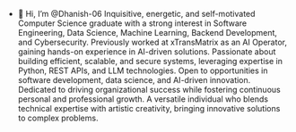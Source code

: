 - 👋 Hi, I’m @Dhanish-06
Inquisitive, energetic, and self-motivated Computer Science graduate with a strong interest in Software Engineering, Data Science, Machine Learning, Backend Development, and Cybersecurity. Previously worked at xTransMatrix as an AI Operator, gaining hands-on experience in AI-driven solutions. Passionate about building efficient, scalable, and secure systems, leveraging expertise in Python, REST APIs, and LLM technologies. Open to opportunities in software development, data science, and AI-driven innovation. Dedicated to driving organizational success while fostering continuous personal and professional growth. A versatile individual who blends technical expertise with artistic creativity, bringing innovative solutions to complex problems.
